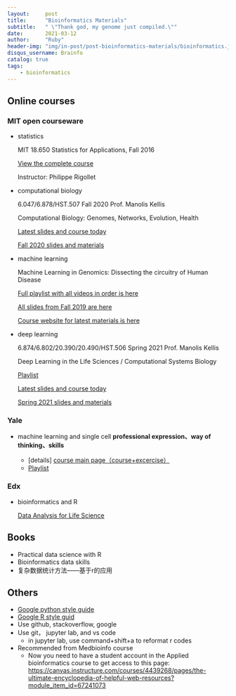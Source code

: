 ```yaml
---
layout:     post
title:      "Bioinformatics Materials"
subtitle:   " \"Thank god, my genome just compiled.\""
date:       2021-03-12
author:     "Ruby"
header-img: "img/in-post/post-bioinformatics-materials/bioinformatics.jpg"
disqus_username: Brainfo
catalog: true
tags:
    - bioinformatics
---
```


## Online courses

### MIT open courseware

- statistics

  MIT 18.650 Statistics for Applications, Fall 2016 

  [View the complete course](https://ocw.mit.edu/courses/mathematics/18-650-statistics-for-applications-fall-2016/)  

  Instructor: Philippe Rigollet
  

- computational biology
  
  6.047/6.878/HST.507 Fall 2020 Prof. Manolis Kellis

  Computational Biology: Genomes, Networks, Evolution, Health

  [Latest slides and course today ](http://stellar.mit.edu/S/course/6/fa20/6.047)

  [Fall 2020 slides and materials](http://stellar.mit.edu/S/course/6/fa20/6.047/materials.html) 


- machine learning

  Machine Learning in Genomics: Dissecting the circuitry of Human Disease  

  [Full playlist with all videos in order is here](https://www.youtube.com/playlist?list=PLypiXJdtIca6U5uQOCHjP9Op3gpa177fK) 

  [All slides from Fall 2019 are here](https://stellar.mit.edu/S/course/6/fa19/6.047/materials.html) 

  [Course website for latest materials is here](http://stellar.mit.edu/S/course/6/fa20/6.047/) 
  
  

- deep learning

  6.874/6.802/20.390/20.490/HST.506 Spring 2021 Prof. Manolis Kellis 

  Deep Learning in the Life Sciences / Computational Systems Biology  

  [Playlist](https://youtube.com/playlist?list=PLypiXJdtIca5sxV7aE3-PS9fYX3vUdIOX)  

  [Latest slides and course today](https://mit6874.github.io/)  

  [Spring 2021 slides and materials](https://canvas.mit.edu/courses/7499)  


### Yale

- machine learning and single cell
  **professional expression、way of thinking、skills**

  - [details] [course main page（course+excercise）](https://www.krishnaswamylab.org/workshop)
  - [Playlist](https://www.youtube.com/watch?v=RS5xoGE2yZ4)

  

### Edx

- bioinformatics and R 

  [Data Analysis for Life Science](https://courses.edx.org/dashboard/programs/e15999cc-51c8-4be0-a482-9d67b4626250/)

## Books

- Practical data science with R
- Bioinformatics data skills
- 复杂数据统计方法——基于r的应用

## Others

- [Google python style guide](https://google.github.io/styleguide/pyguide.html)
- [Google R style guid](https://google.github.io/styleguide/Rguide.html)
- Use github, stackoverflow, google
- Use git， jupyter lab, and vs code
  - in jupyter lab, use command+shift+a to reformat r codes
- Recommended from Medbioinfo course
  - Now you need to have a student account in the Applied bioinformatics course to get access to this page: https://canvas.instructure.com/courses/4439268/pages/the-ultimate-encyclopedia-of-helpful-web-resources?module_item_id=67241073

